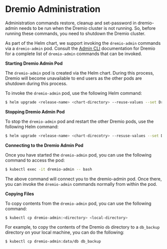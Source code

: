 # Dremio Administration

Administration commands restore, cleanup and set-password in dremio-admin needs to be run when the Dremio cluster is not running. So, before running these commands, you need to shutdown the Dremio cluster.

As part of the Helm chart, we support invoking the `dremio-admin` commands via a `dremio-admin` pod. Consult the [Admin CLI](https://docs.dremio.com/advanced-administration/dremio-admin-cli.html) documentation for Dremio for a complete list of `dremio-admin` commands that can be invoked.

**Starting Dremio Admin Pod**

The `dremio-admin` pod is created via the Helm chart. During this process, Dremio will become unavailable to end users as the other pods are shutdown during this process.

To invoke the `dremio-admin` pod, use the following Helm command:

```bash
$ helm upgrade <release-name> <chart-directory> --reuse-values --set DremioAdmin=true
```

**Stopping Dremio Admin Pod**

To stop the `dremio-admin` pod and restart the other Dremio pods, use the following Helm command:

```bash
$ helm upgrade <release-name> <chart-direcotry> --resuse-values --set DremioAdmin=false
```

**Connecting to the Dremio Admin Pod**

Once you have started the `dremio-admin` pod, you can use the following command to access the pod:

```bash
$ kubectl exec -it dremio-admin -- bash
```

The above command will connect you to the dremio-admin pod. Once there, you can invoke the `dremio-admin` commands normally from within the pod.

**Copying Files**

To copy contents from the `dremio-admin` pod, you can use the following command:

```bash
$ kubectl cp dremio-admin:<directory> <local-directory>
```

For example, to copy the contents of the Dremio `db` directory to a `db_backup` directory on your local machine, you can do the following:

```bash
$ kubectl cp dremio-admin:data/db db_backup
```
